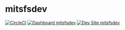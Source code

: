 # mitsfsdev

[![CircleCI](https://circleci.com/gh/syedfacta/mitsfsdev.svg?style=shield)](https://circleci.com/gh/syedfacta/mitsfsdev)
[![Dashboard mitsfsdev](https://img.shields.io/badge/dashboard-mitsfsdev-yellow.svg)](https://dashboard.pantheon.io/sites/42a588d6-16e4-4428-9df9-cdd736c64d62#dev/code)
[![Dev Site mitsfsdev](https://img.shields.io/badge/site-mitsfsdev-blue.svg)](http://dev-mitsfsdev.pantheonsite.io/)